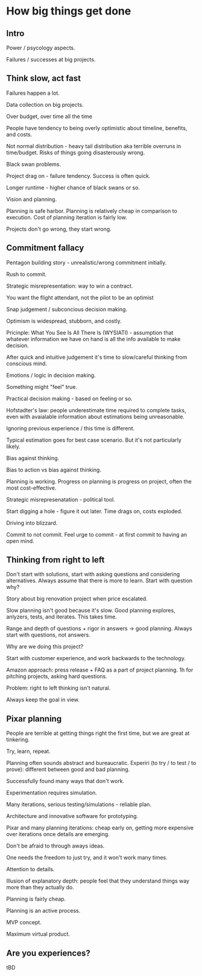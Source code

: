 # How big things get done

## Intro

Power / psycology aspects.

Failures / successes at big projects.

## Think slow, act fast

Failures happen a lot. 

Data collection on big projects.

Over budget, over time all the time

People have tendency to being overly optimistic about timeline, benefits, and costs.

Not normal distribution - heavy tail distribution aka terrible overruns in time/budget. Risks of things going disasterously wrong.

Black swan problems.

Project drag on - failure tendency. Success is often quick.

Longer runtime - higher chance of black swans or so.

Vision and planning.

Planning is safe harbor. Planning is relatively cheap in comparison to execution. Cost of planning iteration is fairly low.

Projects don't go wrong, they start wrong.

## Commitment fallacy

Pentagon building story - unrealistic/wrong commitment initially.

Rush to commit.

Strategic misrepresentation: way to win a contract.

You want the flight attendant, not the pilot to be an optimist

Snap judgement / subconcious decision making. 

Optimism is widespread, stubborn, and costly.

Pricinple: What You See Is All There Is (WYSIATI) - assumption that whatever information we have on hand is all the info available to make decision.

After quick and intuitive judgement it's time to slow/careful thinking from conscious mind.

Emotions / logic in decision making.

Something might "feel" true.

Practical decision making - based on feeling or so.

Hofstadter's law: people underestimate time required to complete tasks, even with avaialable information about estimations being unreasonable.

Ignoring previous experience / this time is different.

Typical estimation goes for best case scenario. But it's not particularly likely.

Bias against thinking.

Bias to action vs bias against thinking.

Planning is working. Progress on planning is progress on project, often the most cost-effective.

Strategic misrepresenatation - political tool.

Start digging a hole - figure it out later. Time drags on, costs exploded.

Driving into blizzard.

Commit to not commit. Feel urge to commit - at first commit to having an open mind.

## Thinking from right to left

Don't start with solutions, start with asking questions and considering alternatives. Always assume that there is more to learn. Start with question why?

Story about big renovation project when price escalated.

Slow planning isn't good because it's slow. Good planning explores, anlyzers, tests, and iterates. This takes time.

Range and depth of questions + rigor in answers -> good planning. Always start with questions, not answers.

Why are we doing this project?

Start with customer experience, and work backwards to the technology.

Amazon approach: press release + FAQ as a part of project planning. 1h for pitching projects, asking hard questions.

Problem: right to left thinking isn't natural. 

Always keep the goal in view.

## Pixar planning

People are terrible at getting things right the first time, but we are great at tinkering. 

Try, learn, repeat.

Planning often sounds abstract and bureaucratic. Experiri (to try / to test / to prove): different between good and bad planning.

Successfully found many ways that don't work.

Experimentation requires simulation.

Many iterations, serious testing/simulations - reliable plan.

Architecture and innovative software for prototyping.

Pixar and many planning iterations: cheap early on, getting more expensive over iterations once details are emerging.

Don't be afraid to through aways ideas.

One needs the freedom to just try, and it won't work many times.

Attention to details.

Illusion of explanatory depth: people feel that they understand things way more than they actually do.

Planning is fairly cheap.

Planning is an active process.

MVP concept.

Maximum virtual product.

## Are you experiences?

tBD
